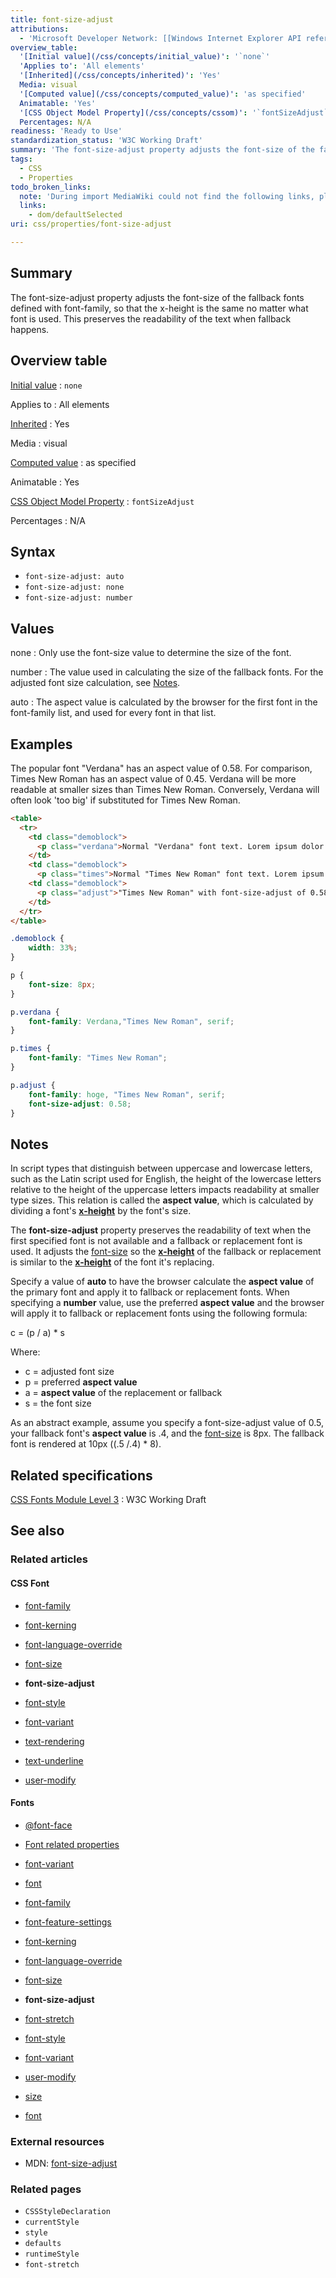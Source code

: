 ```yaml
---
title: font-size-adjust
attributions:
  - 'Microsoft Developer Network: [[Windows Internet Explorer API reference](http://msdn.microsoft.com/en-us/library/ie/hh828809%28v=vs.85%29.aspx) Article]'
overview_table:
  '[Initial value](/css/concepts/initial_value)': '`none`'
  'Applies to': 'All elements'
  '[Inherited](/css/concepts/inherited)': 'Yes'
  Media: visual
  '[Computed value](/css/concepts/computed_value)': 'as specified'
  Animatable: 'Yes'
  '[CSS Object Model Property](/css/concepts/cssom)': '`fontSizeAdjust`'
  Percentages: N/A
readiness: 'Ready to Use'
standardization_status: 'W3C Working Draft'
summary: 'The font-size-adjust property adjusts the font-size of the fallback fonts defined with font-family, so that the x-height is the same no matter what font is used. This preserves the readability of the text when fallback happens.'
tags:
  - CSS
  - Properties
todo_broken_links:
  note: 'During import MediaWiki could not find the following links, please fix and adjust this list.'
  links:
    - dom/defaultSelected
uri: css/properties/font-size-adjust

---
```

## Summary

The font-size-adjust property adjusts the font-size of the fallback fonts defined with font-family, so that the x-height is the same no matter what font is used. This preserves the readability of the text when fallback happens.

## Overview table

[Initial value](/css/concepts/initial_value)
:   `none`

Applies to
:   All elements

[Inherited](/css/concepts/inherited)
:   Yes

Media
:   visual

[Computed value](/css/concepts/computed_value)
:   as specified

Animatable
:   Yes

[CSS Object Model Property](/css/concepts/cssom)
:   `fontSizeAdjust`

Percentages
:   N/A

## Syntax

-   `font-size-adjust: auto`
-   `font-size-adjust: none`
-   `font-size-adjust: number`

## Values

none
:   Only use the font-size value to determine the size of the font.

number
:   The value used in calculating the size of the fallback fonts. For the adjusted font size calculation, see [Notes](/css/properties/font-size-adjust#Notes).

auto
:   The aspect value is calculated by the browser for the first font in the font-family list, and used for every font in that list.

## Examples

The popular font "Verdana" has an aspect value of 0.58. For comparison, Times New Roman has an aspect value of 0.45. Verdana will be more readable at smaller sizes than Times New Roman. Conversely, Verdana will often look 'too big' if substituted for Times New Roman.

``` html
<table>
  <tr>
    <td class="demoblock">
      <p class="verdana">Normal "Verdana" font text. Lorem ipsum dolor sit amet, consectetur adipiscing elit. Sed tempus mattis lorem sed fringilla. Duis eu nulla dolor. Donec tempor risus sem, vitae sollicitudin nulla sagittis sit amet. Nulla laoreet augue in libero posuere lobortis. </p>
    </td>
    <td class="demoblock">
      <p class="times">Normal "Times New Roman" font text. Lorem ipsum dolor sit amet, consectetur adipiscing elit. Sed tempus mattis lorem sed fringilla. Duis eu nulla dolor. Donec tempor risus sem, vitae sollicitudin nulla sagittis sit amet. Nulla laoreet augue in libero posuere lobortis.</p>
    <td class="demoblock">
      <p class="adjust">"Times New Roman" with font-size-adjust of 0.58. Lorem ipsum dolor sit amet, consectetur adipiscing elit. Sed tempus mattis lorem sed fringilla. Duis eu nulla dolor. Donec tempor risus sem, vitae sollicitudin nulla sagittis sit amet. Nulla laoreet augue in libero posuere lobortis.</p>
    </td>
  </tr>
</table>
```

``` css
.demoblock {
    width: 33%;
}

p {
    font-size: 8px;
}

p.verdana {
    font-family: Verdana,"Times New Roman", serif;
}

p.times {
    font-family: "Times New Roman";
}

p.adjust {
    font-family: hoge, "Times New Roman", serif;
    font-size-adjust: 0.58;
}
```

## Notes

In script types that distinguish between uppercase and lowercase letters, such as the Latin script used for English, the height of the lowercase letters relative to the height of the uppercase letters impacts readability at smaller type sizes. This relation is called the **aspect value**, which is calculated by dividing a font's **[x-height](/x_height)** by the font's size.

The **font-size-adjust** property preserves the readability of text when the first specified font is not available and a fallback or replacement font is used. It adjusts the [font-size](/css/properties/font-size) so the **[x-height](/x_height)** of the fallback or replacement is similar to the **[x-height](/x_height)** of the font it's replacing.

Specify a value of **auto** to have the browser calculate the **aspect value** of the primary font and apply it to fallback or replacement fonts. When specifying a **number** value, use the preferred **aspect value** and the browser will apply it to fallback or replacement fonts using the following formula:

c = (p / a) \* s

Where:

-   c = adjusted font size
-   p = preferred **aspect value**
-   a = **aspect value** of the replacement or fallback
-   s = the font size

As an abstract example, assume you specify a font-size-adjust value of 0.5, your fallback font's **aspect value** is .4, and the [font-size](/css/properties/font-size) is 8px. The fallback font is rendered at 10px ((.5 /.4) \* 8).

## Related specifications

[CSS Fonts Module Level 3](http://www.w3.org/TR/css3-fonts/#propdef-font-size-adjust)
:   W3C Working Draft

## See also

### Related articles

#### CSS Font

-   [font-family](/css/properties/font-family)

-   [font-kerning](/css/properties/font-kerning)

-   [font-language-override](/css/properties/font-language-override)

-   [font-size](/css/properties/font-size)

-   **font-size-adjust**

-   [font-style](/css/properties/font-style)

-   [font-variant](/css/properties/font-variant)

-   [text-rendering](/css/properties/text-rendering)

-   [text-underline](/css/properties/text-underline)

-   [user-modify](/css/properties/user-modify)

#### Fonts

-   [@font-face](/css/atrules/@font-face)

-   [Font related properties](/css/fonts)

-   [font-variant](/css/fonts/font-variant)

-   [font](/css/properties/font)

-   [font-family](/css/properties/font-family)

-   [font-feature-settings](/css/properties/font-feature-settings)

-   [font-kerning](/css/properties/font-kerning)

-   [font-language-override](/css/properties/font-language-override)

-   [font-size](/css/properties/font-size)

-   **font-size-adjust**

-   [font-stretch](/css/properties/font-stretch)

-   [font-style](/css/properties/font-style)

-   [font-variant](/css/properties/font-variant)

-   [user-modify](/css/properties/user-modify)

-   [size](/html/attributes/size)

-   [font](/html/elements/font)

### External resources

-   MDN: [font-size-adjust](https://developer.mozilla.org/en-US/docs/Web/CSS/font-size-adjust)

### Related pages

-   `CSSStyleDeclaration`
-   `currentStyle`
-   `style`
-   `defaults`
-   `runtimeStyle`
-   `font-stretch`
